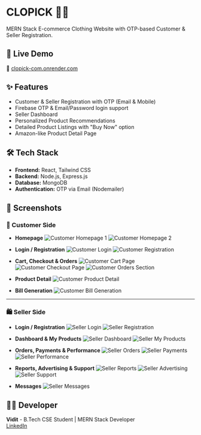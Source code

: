 # CLOPICK 👕🛒
MERN Stack E-commerce Clothing Website with OTP-based Customer & Seller Registration.

## 🚀 Live Demo
🔗 [clopick-com.onrender.com](https://clopick-com.onrender.com)

## ✨ Features
- Customer & Seller Registration with OTP (Email & Mobile)
- Firebase OTP & Email/Password login support
- Seller Dashboard
- Personalized Product Recommendations
- Detailed Product Listings with "Buy Now" option
- Amazon-like Product Detail Page

## 🛠️ Tech Stack
- **Frontend:** React, Tailwind CSS  
- **Backend:** Node.js, Express.js  
- **Database:** MongoDB  
- **Authentication:** OTP via Email (Nodemailer)

## 📸 Screenshots

### 👤 Customer Side
- **Homepage**
  ![Customer Homepage 1](screenshots%20of%20clopick/customer%20homepage%201.png)
  ![Customer Homepage 2](screenshots%20of%20clopick/customer%20homepage%202.png)

- **Login / Registration**
  ![Customer Login](screenshots%20of%20clopick/customer%20login.png)
  ![Customer Registration](screenshots%20of%20clopick/customer%20registration.png)

- **Cart, Checkout & Orders**
  ![Customer Cart Page](screenshots%20of%20clopick/customer%20cart%20page.png)
  ![Customer Checkout Page](screenshots%20of%20clopick/customer%20checkout%20page.png)
  ![Customer Orders Section](screenshots%20of%20clopick/customer%20orders%20section.png)

- **Product Detail**
  ![Customer Product Detail](screenshots%20of%20clopick/customer%20product%20detail%20page.png)

- **Bill Generation**
  ![Customer Bill Generation](screenshots%20of%20clopick/customer%20bill%20generation.png)

---

### 🛍️ Seller Side
- **Login / Registration**
  ![Seller Login](screenshots%20of%20clopick/seller%20login.png)
  ![Seller Registration](screenshots%20of%20clopick/seller%20registration.png)

- **Dashboard & My Products**
  ![Seller Dashboard](screenshots%20of%20clopick/seller%20dashboard.png)
  ![Seller My Products](screenshots%20of%20clopick/seller%20my%20products%20section.png)

- **Orders, Payments & Performance**
  ![Seller Orders](screenshots%20of%20clopick/seller%20orders%20section.png)
  ![Seller Payments](screenshots%20of%20clopick/seller%20payments.png)
  ![Seller Performance](screenshots%20of%20clopick/seller%20performance.png)

- **Reports, Advertising & Support**
  ![Seller Reports](screenshots%20of%20clopick/seller%20reports.png)
  ![Seller Advertising](screenshots%20of%20clopick/seller%20advertising.png)
  ![Seller Support](screenshots%20of%20clopick/seller%20support.png)

- **Messages**
  ![Seller Messages](screenshots%20of%20clopick/seller%20messages.png)


## 👨‍💻 Developer
**Vidit** - B.Tech CSE Student | MERN Stack Developer  
[LinkedIn](https://www.linkedin.com/in/codevidit/)
